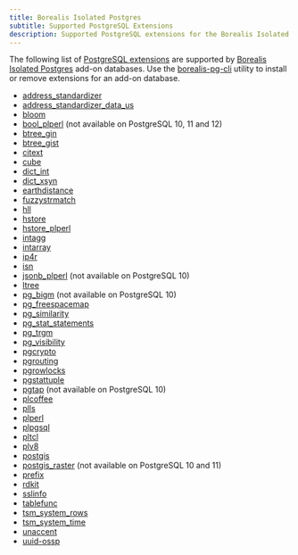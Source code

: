 ```yaml
---
title: Borealis Isolated Postgres
subtitle: Supported PostgreSQL Extensions
description: Supported PostgreSQL extensions for the Borealis Isolated Postgres add-on
---
```


The following list of [PostgreSQL extensions](https://www.postgresql.org/docs/10/extend-how.html) are supported by [Borealis Isolated Postgres](https://elements.heroku.com/addons/borealis-pg) add-on databases. Use the [borealis-pg-cli](https://www.npmjs.com/package/borealis-pg-cli) utility to install or remove extensions for an add-on database.

- [address_standardizer](https://postgis.net/docs/manual-3.1/Address_Standardizer.html)
- [address_standardizer_data_us](https://postgis.net/docs/manual-3.1/Address_Standardizer.html)
- [bloom](https://www.postgresql.org/docs/13/bloom.html)
- [bool_plperl](https://www.postgresql.org/docs/13/plperl-funcs.html) (not available on PostgreSQL 10, 11 and 12)
- [btree_gin](https://www.postgresql.org/docs/13/btree-gin.html)
- [btree_gist](https://www.postgresql.org/docs/13/btree-gist.html)
- [citext](https://www.postgresql.org/docs/13/citext.html)
- [cube](https://www.postgresql.org/docs/13/cube.html)
- [dict_int](https://www.postgresql.org/docs/13/dict-int.html)
- [dict_xsyn](https://www.postgresql.org/docs/13/dict-xsyn.html)
- [earthdistance](https://www.postgresql.org/docs/13/earthdistance.html)
- [fuzzystrmatch](https://www.postgresql.org/docs/13/fuzzystrmatch.html)
- [hll](https://github.com/citusdata/postgresql-hll)
- [hstore](https://www.postgresql.org/docs/13/hstore.html)
- [hstore_plperl](https://www.postgresql.org/docs/13/hstore.html#id-1.11.7.25.11)
- [intagg](https://www.postgresql.org/docs/13/intagg.html)
- [intarray](https://www.postgresql.org/docs/13/intarray.html)
- [ip4r](https://github.com/RhodiumToad/ip4r)
- [isn](https://www.postgresql.org/docs/13/isn.html)
- [jsonb_plperl](https://www.postgresql.org/docs/13/datatype-json.html#id-1.5.7.22.19) (not available on PostgreSQL 10)
- [ltree](https://www.postgresql.org/docs/13/ltree.html)
- [pg_bigm](https://pgbigm.osdn.jp/pg_bigm_en-1-2.html) (not available on PostgreSQL 10)
- [pg_freespacemap](https://www.postgresql.org/docs/13/pgfreespacemap.html)
- [pg_similarity](https://github.com/eulerto/pg_similarity)
- [pg_stat_statements](https://www.postgresql.org/docs/13/pgstatstatements.html)
- [pg_trgm](https://www.postgresql.org/docs/13/pgtrgm.html)
- [pg_visibility](https://www.postgresql.org/docs/13/pgvisibility.html)
- [pgcrypto](https://www.postgresql.org/docs/13/pgcrypto.html)
- [pgrouting](https://docs.pgrouting.org/3.1/en/index.html)
- [pgrowlocks](https://www.postgresql.org/docs/13/pgrowlocks.html)
- [pgstattuple](https://www.postgresql.org/docs/13/pgstattuple.html)
- [pgtap](https://pgtap.org/) (not available on PostgreSQL 10)
- [plcoffee](https://github.com/plv8/plv8/blob/v2.3.15/doc/plv8.md#coffeescript-example)
- [plls](https://github.com/plv8/plv8/blob/v2.3.15/doc/plv8.md#livescript-example)
- [plperl](https://www.postgresql.org/docs/13/plperl.html)
- [plpgsql](https://www.postgresql.org/docs/13/plpgsql.html)
- [pltcl](https://www.postgresql.org/docs/13/pltcl.html)
- [plv8](https://github.com/plv8/plv8)
- [postgis](https://www.postgis.net/docs/manual-3.1/)
- [postgis_raster](https://www.postgis.net/docs/manual-3.1/using_raster_dataman.html) (not available on PostgreSQL 10 and 11)
- [prefix](https://github.com/dimitri/prefix)
- [rdkit](https://www.rdkit.org/docs/Cartridge.html)
- [sslinfo](https://www.postgresql.org/docs/13/sslinfo.html)
- [tablefunc](https://www.postgresql.org/docs/13/tablefunc.html)
- [tsm_system_rows](https://www.postgresql.org/docs/13/tsm-system-rows.html)
- [tsm_system_time](https://www.postgresql.org/docs/13/tsm-system-time.html)
- [unaccent](https://www.postgresql.org/docs/13/unaccent.html)
- [uuid-ossp](https://www.postgresql.org/docs/13/uuid-ossp.html)
